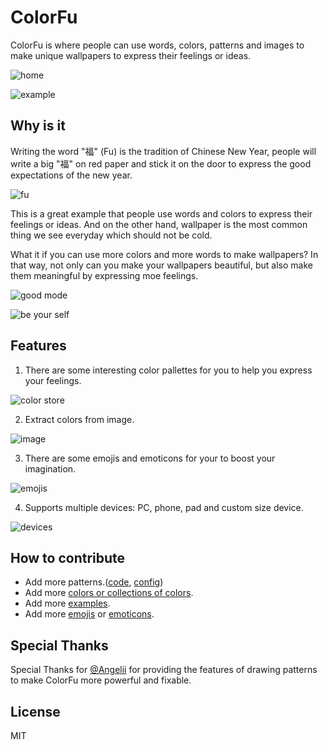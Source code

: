 # ColorFu

ColorFu is where people can use words, colors, patterns and images to make unique wallpapers to express their feelings or ideas.

![home](https://s2.loli.net/2021/12/19/VwQoEpFLWbgceHk.png)

![example](https://i.loli.net/2021/11/21/rThjJi82VIsWZMa.png)

## Why is it

Writing the word "福" (Fu) is the tradition of Chinese New Year, people will write a big "福" on red paper and stick it on the door to express the good expectations of the new year.

![fu](https://i.loli.net/2021/11/08/shFjeYXUEgGJ5AZ.png)

This is a great example that people use words and colors to express their feelings or ideas. And on the other hand, wallpaper is the most common thing we see everyday which should not be cold.

What it if you can use more colors and more words to make wallpapers? In that way, not only can you make your wallpapers beautiful, but also make them meaningful by expressing moe feelings.

![good mode](https://i.loli.net/2021/11/08/kdPIX5V2WxhoGeR.png)

![be your self](https://i.loli.net/2021/11/08/hOeS96JyQ72fZ4V.png)

## Features

1. There are some interesting color pallettes for you to help you express your feelings.

![color store](https://i.loli.net/2021/11/08/tHmdewQEgbDnikR.png)

2. Extract colors from image.

![image](https://i.loli.net/2021/11/21/QFwx4K8mygNuMlL.png)

3. There are some emojis and emoticons for your to boost your imagination.

![emojis](https://i.loli.net/2021/11/08/IudDlx8psqVPCwG.png)

4. Supports multiple devices: PC, phone, pad and custom size device.

![devices](https://s2.loli.net/2021/12/19/hnTIWV76qO9ew8P.png)

## How to contribute

- Add more patterns.([code](./src/utils/pattern), [config](./src/utils/attribute/pattern))
- Add more [colors or collections of colors](./src/data/color).
- Add more [examples](./src/data/gallery/all).
- Add more [emojis](./src/data/emoji-by-group.json) or [emoticons](./src/data/emoticons.json).

## Special Thanks

Special Thanks for [@Angelii](https://github.com/Angelii) for providing the features of drawing patterns to make ColorFu more powerful and fixable.

## License

MIT
